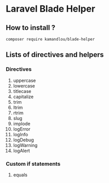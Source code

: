 # Laravel Blade Helper
## How to install ?
`composer require kamandlou/blade-helper`
## Lists of directives and helpers
### Directives
1. uppercase
2. lowercase
3. titlecase
4. capitalize
5. trim
6. ltrim
7. rtrim
8. slug
9. implode
10. logError
11. logInfo
12. logDebug
13. logWarning
14. logAlert

### Custom if statements
1. equals